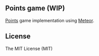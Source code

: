 ## Points game (WIP)

[Points](https://ru.wikipedia.org/wiki/Точки_\(игра\)) game implementation using [Meteor](https://www.meteor.com). 

## License

The MIT License (MIT)
